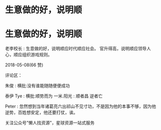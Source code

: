 # 生意做的好，说明顺

# 生意做的好，说明顺

老李校长 : 生意做的好，说明顺应时代顺应社会。 官升得高，说明顺应领导人心，顺应组织游戏规则。

2018-05-08(66 赞)

评论区：

朱俊 : 横批:没有谁能随随便便成功

泰伊 Tye : 横批:顺势而为 一米.阳光 : 顺者昌 逆者亡

Peter : 忽然想到当年诸葛亮六出祁山不见寸功，不是因为他的本事不够，因为他逆势，百姓想安定，他还要打仗，诶。

关注公众号"懒人找资源"，星球资源一站式服务